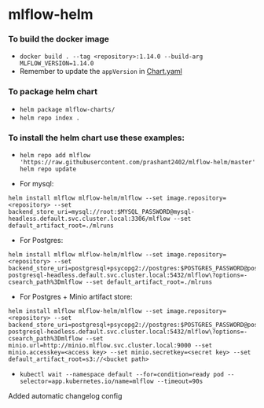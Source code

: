 # mlflow-helm

### To build the docker image
- `docker build . --tag <repository>:1.14.0 --build-arg MLFLOW_VERSION=1.14.0`
- Remember to update the `appVersion` in [Chart.yaml](mlflow-charts/Chart.yaml)

### To package helm chart
- `helm package mlflow-charts/`
- `helm repo index .`

### To install the helm chart use these examples:
- ```
  helm repo add mlflow 'https://raw.githubusercontent.com/prashant2402/mlflow-helm/master'
  helm repo update

  ```
- For mysql:
```
helm install mlflow mlflow-helm/mlflow --set image.repository=<repository> --set backend_store_uri=mysql://root:$MYSQL_PASSWORD@mysql-headless.default.svc.cluster.local:3306/mlflow --set default_artifact_root=./mlruns

```
- For Postgres:
```
helm install mlflow mlflow-helm/mlflow --set image.repository=<repository> --set backend_store_uri=postgresql+psycopg2://postgres:$POSTGRES_PASSWORD@postgres-postgresql-headless.default.svc.cluster.local:5432/mlflow\?options=-csearch_path%3Dmlflow --set default_artifact_root=./mlruns
```
- For Postgres + Minio artifact store:
```
helm install mlflow mlflow-helm/mlflow --set image.repository=<repository> --set backend_store_uri=postgresql+psycopg2://postgres:$POSTGRES_PASSWORD@postgres-postgresql-headless.default.svc.cluster.local:5432/mlflow\?options=-csearch_path%3Dmlflow --set minio.url=http://minio.mlflow.svc.cluster.local:9000 --set minio.accesskey=<access key> --set minio.secretkey=<secret key> --set default_artifact_root=s3://<bucket path>
```

- `kubectl wait --namespace default --for=condition=ready pod --selector=app.kubernetes.io/name=mlflow --timeout=90s`

Added automatic changelog config
